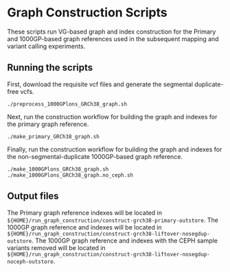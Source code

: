 # Graph Construction Scripts

These scripts run VG-based graph and index construction for the Primary and 1000GP-based graph references used in the subsequent mapping and variant calling experiments.

## Running the scripts

First, download the requisite vcf files and generate the segmental duplicate-free vcfs.

```
./preprocess_1000GPlons_GRCh38_graph.sh
```

Next, run the construction workflow for building the graph and indexes for the primary graph reference.

```
./make_primary_GRCh38_graph.sh
```

Finally, run the construction workflow for building the graph and indexes for the non-segmental-duplicate 1000GP-based graph reference.

```
./make_1000GPlons_GRCh38_graph.sh
./make_1000GPlons_GRCh38_graph.no_ceph.sh
```

## Output files

The Primary graph reference indexes will be located in `${HOME}/run_graph_construction/construct-grch38-primary-outstore`.
The 1000GP graph reference and indexes will be located in `${HOME}/run_graph_construction/construct-grch38-liftover-nosegdup-outstore`.
The 1000GP graph reference and indexes with the CEPH sample variants removed will be located in `${HOME}/run_graph_construction/construct-grch38-liftover-nosegdup-noceph-outstore`.


